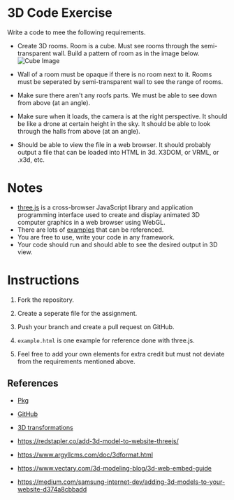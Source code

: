 # 3D Code Exercise

Write a code to mee the following requirements.

- Create 3D rooms. Room is a cube. Must see rooms through the semi-transparent wall. Build a pattern of room as in the image below. ![Cube Image](https://github.com/SLMetaverse/hiring-3D-assignment/blob/challenge/example.jpg?raw=true)

- Wall of a room must be opaque if there is no room next to it. Rooms must be seperated by semi-transparent wall to see the range of rooms.

- Make sure there aren't any roofs parts. We must be able to see down from above (at an angle).

- Make sure when it loads, the camera is at the right perspective. It should be like a drone at certain height in the sky. It should be able to look through the halls from above (at an angle).

- Should be able to view the file in a web browser. It should probably output a file that can be loaded into HTML in 3d.  X3DOM, or VRML, or .x3d, etc.

# Notes
- [three.js](https://threejs.org) is a cross-browser JavaScript library and application programming interface used to create and display animated 3D computer graphics in a web browser using WebGL. 
- There are lots of [examples](https://threejs.org/examples/#webgl_animation_keyframes) that can be referenced.
- You are free to use, write your code in any framework.
- Your code should run and should able to see the desired output in 3D view.

# Instructions

1. Fork the repository.

2. Create a seperate file for the assignment.

3. Push your branch and create a pull request on GitHub.

4. `example.html` is one example for reference done with three.js.

5. Feel free to add your own elements for extra credit but must not deviate from the requirements mentioned above.


## References
- [Pkg](https://unpkg.com/browse/three@0.138.3/)
- [GitHub](https://github.com/mrdoob/three.js)
- [3D transformations](https://www.cs.cornell.edu/courses/cs4620/2010fa/lectures/03transforms3d.pdf)
- https://redstapler.co/add-3d-model-to-website-threejs/

- https://www.argyllcms.com/doc/3dformat.html

- https://www.vectary.com/3d-modeling-blog/3d-web-embed-guide

- https://medium.com/samsung-internet-dev/adding-3d-models-to-your-website-d374a8cbbadd